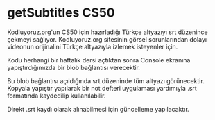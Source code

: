 # getSubtitles CS50
Kodluyoruz.org'un CS50 için hazırladığı Türkçe altyazıyı srt düzenince çekmeyi sağlıyor. Kodluyoruz.org sitesinin görsel sorunlarından dolayı videonun orijinalini Türkçe altyazıyla izlemek isteyenler için.

Kodu herhangi bir haftalık dersi açtıktan sonra Console ekranına yapıştırdığımızda bir blob bağlantısı verecektir.

Bu blob bağlantısı açıldığında srt düzeninde tüm altyazı görünecektir. Kopyala yapıştır yapılarak bir not defteri uygulaması yardımıyla .srt formatında kaydedilip kullanılabilir.

Direkt .srt kaydı olarak alınabilmesi için güncelleme yapılacaktır.
